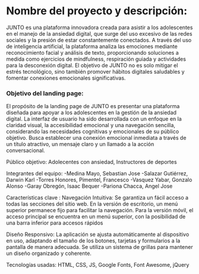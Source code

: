 <h1>Nombre del proyecto y descripción:</h1>

JUNTO es una plataforma innovadora creada para asistir a los adolescentes en el manejo de la ansiedad digital, que surge del uso excesivo de las redes sociales y la presión de estar constantemente conectados. A través del uso de inteligencia artificial, la plataforma analiza las emociones mediante reconocimiento facial y análisis de texto, proporcionando soluciones a medida como ejercicios de mindfulness, respiración guiada y actividades para la desconexión digital. El objetivo de JUNTO no es solo mitigar el estrés tecnológico, sino también promover hábitos digitales saludables y fomentar conexiones emocionales significativas.

<h3>Objetivo del landing page:</h3>

El propósito de la landing page de JUNTO es presentar una plataforma diseñada para apoyar a los adolescentes en la gestión de la ansiedad digital. La interfaz de usuario ha sido desarrollada con un enfoque en la claridad visual, la accesibilidad emocional y una navegación sencilla, considerando las necesidades cognitivas y emocionales de su público objetivo. Busca establecer una conexión emocional inmediata a través de un título atractivo, un mensaje claro y un llamado a la acción conversacional.

Público objetivo:
Adolecentes con ansiedad, Instructores de deportes

Integrantes del equipo:
-Medina Mayo, Sebastian Jose
-Salazar Gutiérrez, Darwin Karl
-Torres Honores, Pimentel, Francesco
-Vasquez Yabar, Gonzalo Alonso
-Garay Obregón, Isaac Bequer
-Pariona Chacca, Angel Jose

Características clave :
Navegación Intuitiva: Se garantiza un fácil acceso a todas las secciones del sitio web. En la versión de escritorio, un menú superior permanece fijo para facilitar la navegación. Para la versión móvil, el acceso principal se encuentra en un menú superior, con la posibilidad de una barra inferior para accesos rápidos

Diseño Responsivo: La aplicación se ajusta automáticamente al dispositivo en uso, adaptando el tamaño de los botones, tarjetas y formularios a la pantalla de manera adecuada. Se utiliza un sistema de grillas para mantener un diseño organizado y coherente.

Tecnologías usadas: HTML, CSS, JS, Google Fonts, Font Awesome, jQuery
